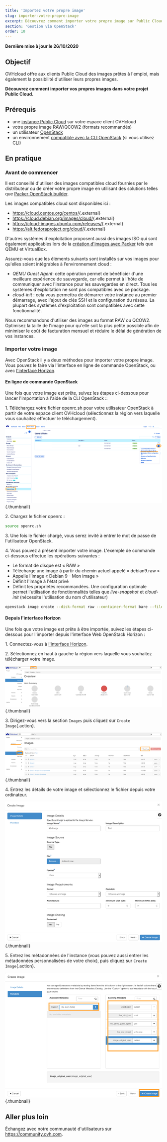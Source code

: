 ```yaml
---
title: 'Importez votre propre image'
slug: importer-votre-propre-image
excerpt: Découvrez comment importer votre propre image sur Public Cloud
section: 'Gestion via OpenStack'
order: 10
---
```


**Dernière mise à jour le 26/10/2020**

## Objectif

OVHcloud offre aux clients Public Cloud des images prêtes à l'emploi, mais également la possibilité d'utiliser leurs propres images.

**Découvrez comment importer vos propres images dans votre projet Public Cloud.**

## Prérequis

- une [instance Public Cloud](../creer-instance-espace-client/) sur votre espace client OVHcloud
- votre propre image RAW/QCOW2 (formats recommandés) 
- un utilisateur [OpenStack](../creation-et-suppression-dun-utilisateur-openstack/) 
- un environnement [compatible avec la CLI OpenStack](../preparer-lenvironnement-pour-utiliser-lapi-openstack/) (si vous utilisez CLI)

## En pratique

### Avant de commencer

Il est conseillé d'utiliser des images compatibles cloud fournies par le distributeur ou de créer votre propre image en utilisant des solutions telles que [Packer OpenStack builder](../packer-openstack-builder/).

Les images compatibles cloud sont disponibles ici :

- <https://cloud.centos.org/centos/>{.external}
- <https://cloud.debian.org/images/cloud/>{.external}
- <https://cloud-images.ubuntu.com/releases/>{.external}
- <https://alt.fedoraproject.org/cloud/>{.external}

D'autres systèmes d'exploitation proposent aussi des images ISO qui sont également applicables lors de la [création d'images avec Packer](https://www.packer.io/docs/builders) tels que QEMU et VirtualBox.

Assurez-vous que les éléments suivants sont installés sur vos images pour qu'elles soient intégrables à l’environnement cloud :

- *QEMU Guest Agent*: cette opération permet de bénéficier d'une meilleure expérience de sauvegarde, car elle permet à l'hôte de communiquer avec l'instance pour les sauvegardes en direct. Tous les systèmes d'exploitation ne sont pas compatibles avec ce package.
- *cloud-init* : cela vous permettra de démarrer votre instance au premier démarrage, avec l'ajout de clés SSH et la configuration du réseau. La plupart des systèmes d'exploitation sont compatibles avec cette fonctionnalité.

Nous recommandons d'utiliser des images au format RAW ou QCOW2. Optimisez la taille de l'image pour qu'elle soit la plus petite possible afin de minimiser le coût de facturation mensuel et réduire le délai de génération de vos instances.

### Importer votre image

Avec OpenStack il y a deux méthodes pour importer votre propre image. Vous pouvez le faire via l'interface en ligne de commande OpenStack, ou avec [l'interface Horizon](https://horizon.cloud.ovh.net/auth/login/).

#### En ligne de commande OpenStack

Une fois que votre image est prête, suivez les étapes ci-dessous pour lancer l'importation à l'aide de la CLI OpenStack ::

1\. Téléchargez votre fichier openrc.sh pour votre utilisateur OpenStack à partir de votre espace client OVHcloud (sélectionnez la région vers laquelle vous souhaitez effectuer le téléchargement).

![openrc](images/openrc_file.png){.thumbnail}

2\. Chargez le fichier openrc :

```sh
source openrc.sh
```

3\. Une fois le fichier chargé, vous serez invité à entrer le mot de passe de l'utilisateur OpenStack.

4\. Vous pouvez à présent importer votre image. L'exemple de commande ci-dessous effectue les opérations suivantes :

- Le format de disque est « RAW »
- Télécharge une image à partir du chemin actuel appelé « debian9.raw »
- Appelle l'image « Debian 9 - Mon image »
- Définit l'image à l'état privé
- Définit les propriétés recommandées. Une configuration optimale permet l'utilisation de fonctionnalités telles que *live-snapshot* et *cloud-init* (nécessite l'utilisation du nom d'utilisateur)

```sh
openstack image create --disk-format raw --container-format bare --file debian9.raw "Debian 9 - Mon image" --private --property distribution=debian --property hw_disk_bus=scsi --property hw_scsi_model=virtio-scsi --property hw_qemu_guest_agent=yes --property image_original_user=debian
```

#### Depuis l'interface Horizon

Une fois que votre image est prête à être importée, suivez les étapes ci-dessous pour l'importer depuis l'interface Web OpenStack Horizon :

1\. Connectez-vous à [l'interface Horizon](https://horizon.cloud.ovh.net/auth/login/).

2\. Sélectionnez en haut à gauche la région vers laquelle vous souhaitez télécharger votre image.

![horizon_1](images/horizon_1.png){.thumbnail}

3\. Dirigez-vous vers la section `Images` puis cliquez sur `Create Image`{.action}.

![horizon_2](images/horizon_2.png){.thumbnail}

4\. Entrez les détails de votre image et sélectionnez le fichier depuis votre ordinateur.

![horizon_3](images/horizon_3.png){.thumbnail}

5\. Entrez les métadonnées de l'instance (vous pouvez aussi entrer les métadonnées personnalisées de votre choix), puis cliquez sur `Create Image`{.action}.

![horizon_4](images/horizon_4.png){.thumbnail}

## Aller plus loin

Échangez avec notre communauté d'utilisateurs sur <https://community.ovh.com>.
